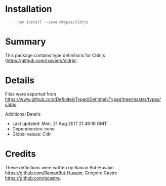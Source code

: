 # Installation
> `npm install --save @types/cldrjs`

# Summary
This package contains type definitions for Cldr.js (https://github.com/rxaviers/cldrjs).

# Details
Files were exported from https://www.github.com/DefinitelyTyped/DefinitelyTyped/tree/master/types/cldrjs

Additional Details
 * Last updated: Mon, 21 Aug 2017 21:49:18 GMT
 * Dependencies: none
 * Global values: Cldr

# Credits
These definitions were written by Raman But-Husaim <https://github.com/RamanBut-Husaim>, Grégoire Castre <https://github.com/gcastre>.
